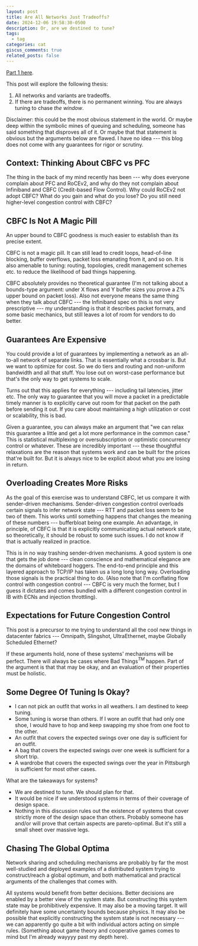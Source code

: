 ```yaml
---
layout: post
title: Are All Networks Just Tradeoffs?
date: 2024-12-06 19:58:30-0500
description: Or, are we destined to tune?
tags:
  - tag
categories: cat
giscus_comments: true
related_posts: false
---
```

[Part 1 here](https://ankushja.in/blog/2024/credits-flow-congestion/).

This post will explore the following thesis:
1. All networks and variants are tradeoffs.
2. If there are tradeoffs, there is no permanent winning. You are always tuning to chase _the window_.

Disclaimer: this could be the most obvious statement in the world. Or maybe deep within the symbolic mines of queuing and scheduling, someone has said something that disproves all of it. Or maybe that that statement is obvious but the arguments below are flawed. I have no idea --- this blog does not come with any guarantees for rigor or scrutiny.
## Context: Thinking About CBFC vs PFC
The thing in the back of my mind recently has been --- why does everyone complain about PFC and RoCEv2, and why do they not complain about Infiniband and CBFC (Credit-based Flow Control). Why could RoCEv2 not adopt CBFC? What do you gain and what do you lose? Do you still need higher-level congestion control with CBFC?
## CBFC Is Not A Magic Pill
An upper bound to CBFC goodness is much easier to establish than its precise extent.

CBFC is not a magic pill. It can still lead to credit loops, head-of-line blocking, buffer overflows, packet loss emanating from it, and so on. It is also amenable to tuning: routing, topologies, credit management schemes etc. to reduce the likelihood of bad things happening.

CBFC absolutely provides no theoretical guarantee (I'm not talking about a bounds-type argument: under X flows and Y buffer sizes you prove a Z\% upper bound on packet loss). Also not everyone means the same thing when they talk about CBFC --- the Infiniband spec on this is not very prescriptive --- my understanding is that it describes packet formats, and some basic mechanics, but still leaves a lot of room for vendors to do better.
## Guarantees Are Expensive
You could provide a lot of guarantees by implementing a network as an all-to-all network of separate links. That is essentially what a crossbar is. But we want to optimize for cost. So we do tiers and routing and non-uniform bandwidth and all that stuff. You lose out on worst-case performance but that's the only way to get systems to scale.

Turns out that this applies for everything --- including tail latencies, jitter etc. The only way to guarantee that you will move a packet in a predictable timely manner is to explicitly carve out room for that packet on the path before sending it out. If you care about maintaining a high utilization or cost or scalability, this is bad.

Given a guarantee, you can always make an argument that "we can relax this guarantee a little and get a lot more performance in the common case." This is statistical multiplexing or oversubscription or optimistic concurrency control or whatever. These are incredibly important --- these thoughtful relaxations are the reason that systems work and can be built for the prices that're built for. But it is always nice to be explicit about what you are losing in return.
## Overloading Creates More Risks
As the goal of this exercise was to understand CBFC, let us compare it with sender-driven mechanisms. Sender-driven congestion control overloads certain signals to infer network state --- RTT and packet loss seem to be two of them. This works until something happens that changes the meaning of these numbers --- bufferbloat being one example. An advantage, in principle, of CBFC is that it is explicitly communicating actual network state, so theoretically, it should be robust to some such issues. I do not know if that is actually realized in practice.

This is in no way trashing sender-driven mechanisms. A good system is one that gets the job done --- clean conscience and mathematical elegance are the domains of whiteboard hoggers. The end-to-end principle and this layered approach to TCP/IP has taken us a long long long way. Overloading those signals is the practical thing to do. (Also note that I'm conflating flow control with congestion control --- CBFC is very much the former, but I guess it dictates and comes bundled with a different congestion control in IB with ECNs and injection throttling).
## Expectations for Future Congestion Control
This post is a precursor to me trying to understand all the cool new things in datacenter fabrics --- Omnipath, Slingshot, UltraEthernet, maybe Globally Scheduled Ethernet?

If these arguments hold, none of these systems' mechanisms will be perfect. There will always be cases where Bad Things$^{TM}$ happen. Part of the argument is that that may be okay, and an evaluation of their properties must be holistic.
## Some Degree Of Tuning Is Okay?
- I can not pick an outfit that works in all weathers. I am destined to keep tuning.
- Some tuning is worse than others. If I wore an outfit that had only one shoe, I would have to hop and keep swapping my shoe from one foot to the other. 
- An outfit that covers the expected swings over one day is sufficient for an outfit.
- A bag that covers the expected swings over one week is sufficient for a short trip.
- A wardrobe that covers the expected swings over the year in Pittsburgh is sufficient for most other cases.

What are the takeaways for systems?
- We are destined to tune. We should plan for that.
- It would be nice if we understood systems in terms of their coverage of design space.
- Nothing in this discussion rules out the existence of systems that cover strictly more of the design space than others. Probably someone has and/or will prove that certain aspects are pareto-optimal. But it's still a small sheet over massive legs.
## Chasing The Global Optima
Network sharing and scheduling mechanisms are probably by far the most well-studied and deployed examples of a distributed system trying to construct/reach a global optimum, and both mathematical and practical arguments of the challenges that comes with.

All systems would benefit from better decisions. Better decisions are enabled by a better view of the system state. But constructing this system state may be prohibitively expensive. It may also be a moving target. It will definitely have some uncertainty bounds because physics. It may also be possible that explicitly constructing the system state is not necessary --- we can apparently go quite a bit with individual actors acting on simple rules. (Something about game theory and cooperative games comes to mind but I'm already wayyyy past my depth here).